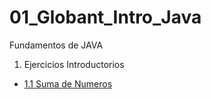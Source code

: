 # 01_Globant_Intro_Java
Fundamentos de JAVA
1. Ejercicios Introductorios
  - [1.1 Suma de Numeros]()
